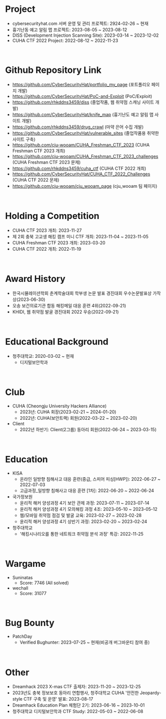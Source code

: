# Project

- cybersecurityhat.com 서버 운영 및 관리 프로젝트: 2924-02-26 ~ 현재
- 흉기난동 예고 알림 맵 프로젝트: 2023-08-05 ~ 2023-08-12
- DISS (Development Injection Scanning Site): 2023-03-14 ~ 2023-12-02
- CUHA CTF 2022 Project: 2022-08-12 ~ 2022-11-23

<br>

# Github Repository Link
- https://github.com/CyberSecurityHat/portfolio_my_page (포트폴리오 페이지 개발)
- https://github.com/CyberSecurityHat/PoC-and-Exploit (PoC/Exploit)
- https://github.com/rhkddns3459/diss (졸업작품, 웹 취약점 스캐닝 사이트 개발)
- https://github.com/CyberSecurityHat/knife_map (흉기난도 예고 알림 맵 사이트 개발)
- https://github.com/rhkddns3459/drug_crawl (마약 은어 수집 개발)
- https://github.com/CyberSecurityHat/vulnerable_sites (졸업작품용 취약한 사이트 구축)
- https://github.com/cju-wooam/CUHA_Freshman_CTF_2023 (CUHA Freshman CTF 2023 개최)
- https://github.com/cju-wooam/CUHA_Freshman_CTF_2023_challenges (CUHA Freshman CTF 2023 문제)
- https://github.com/rhkddns3459/cuha_ctf (CUHA CTF 2022 개최)
- https://github.com/CyberSecurityHat/CUHA_CTF_2022_Challenges (CUHA CTF 2022 문제)
- https://github.com/cju-wooam/cju_wooam_page (cju_wooam 팀 페이지)

<br>

# Holding a Competition

- CUHA CTF 2023 개최: 2023-11-27
- 제 2회 충북 고교생 해킹 캠프 미니 CTF 개최: 2023-11-04 ~ 2023-11-05
- CUHA Freshman CTF 2023 개최: 2023-03-20
- CUHA CTF 2022 개최: 2022-11-19




<br>

# Award History

- 한국시뮬레이션학회 춘계학술대회 학부생 논문 발표 경진대회 우수논문발표상 가작상(2023-06-30)
- 오송 보건의료기관 합동 해킹메일 대응 훈련 4위(2022-09-21)
- KHIDI, 웹 취약점 발굴 경진대회 2022 우승(2022-09-21)



<br>

# Educational Background

- 청주대학교: 2020-03-02 ~ 현재
  - 디지털보안학과

<br>

# Club

- CUHA (Cheongju University Hackers Alliance)
  - 2023년: CUHA 회장(2023-02-21 ~ 2024-01-20)
  - 2022년: CUHA(보안트랙) 회원(2022-03-22 ~ 2023-02-20)
- Client
  - 2022년 하반기: Client(2그룹) 동아리 회원(2022-06-24 ~ 2023-03-15)

<br>

# Education

- KISA
  - 온라인 일방향 침해사고 대응 훈련(중급, 스피어 피싱\[HWP]): 2022-06-27 ~ 2022-07-03
  - 고급과정_일방향 침해사고 대응 훈련 \[1차]: 2022-06-20 ~ 2022-06-24
- 국가정보원
  - 윤리적 해커 양성과정 4기 보안 관제 과정: 2023-07-11 ~ 2023-07-14
  - 윤리적 해커 양성과정 4기 모의해킹 과정 4조: 2023-05-10 ~ 2023-05-12
  - 웹/모바일 취약점 점검 및 발굴 교육: 2023-02-27 ~ 2023-02-28
  - 윤리적 해커 양성과정 4기 상반기 과정: 2023-02-20 ~ 2023-02-24
- 청주대학교
  - '해킹시나리오를 통한 네트워크 취약점 분석 과정' 특강: 2022-11-25

<br>

# Wargame

- Suninatas
  - Score: 7746 (All solved)
- wechall
  - Score: 31077

<br>

# Bug Bounty
- PatchDay
  - Verified Bughunter: 2023-07-25 ~ 현재(비공개 버그바운티 참여 중)

<br>

# Other
- Dreamhack 2023 X-mas CTF 출제자: 2023-11-20 ~ 2023-12-25
- 2023년도 충북 정보보호 동아리 연합행사, 청주대학교 CUHA '안전한 Jeopardy-style CTF 구축 및 운영' 발표: 2023-08-17
- Dreamhack Education Plan 체험단 2기: 2023-06-16 ~ 2023-10-01
- 청주대학교 디지털보안학과 CTF Study: 2022-05-03 ~ 2022-06-08
